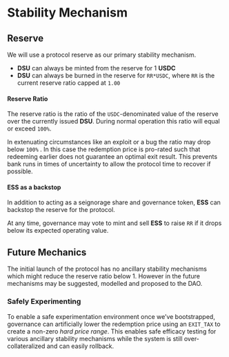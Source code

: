 # Stability Mechanism



## Reserve

We will use a protocol reserve as our primary stability mechanism.

- **DSU** can always be minted from the reserve for 1 **USDC**
- **DSU** can always be burned in the reserve for `RR*USDC`, where `RR` is the current reserve ratio capped at `1.00` 

#### Reserve Ratio

The reserve ratio is the ratio of the `USDC`-denominated value of the reserve over the currently issued **DSU**. During normal operation this ratio will equal or exceed `100%`.

In extenuating circumstances like an exploit or a bug the ratio may drop below `100%` . In this case the redemption price is pro-rated such that redeeming earlier does not guarantee an optimal exit result. This prevents bank runs in times of uncertainty to allow the protocol time to recover if possible.

#### ESS as a backstop

In addition to acting as a seignorage share and governance token, **ESS** can backstop the reserve for the protocol.‌

At any time, governance may vote to mint and sell **ESS** to raise `RR` if it drops below its expected operating value.

## Future Mechanics

The initial launch of the protocol has no ancillary stability mechanisms which might reduce the reserve ratio below 1. However in the future mechanisms may be suggested, modelled and proposed to the DAO. 

### Safely Experimenting

To enable a safe experimentation environment once we’ve bootstrapped, governance can artificially lower the redemption price using an `EXIT_TAX` to create a non-zero *hard price range*. This enables safe efficacy testing for various ancillary stability mechanisms while the system is still over-collateralized and can easily rollback.
